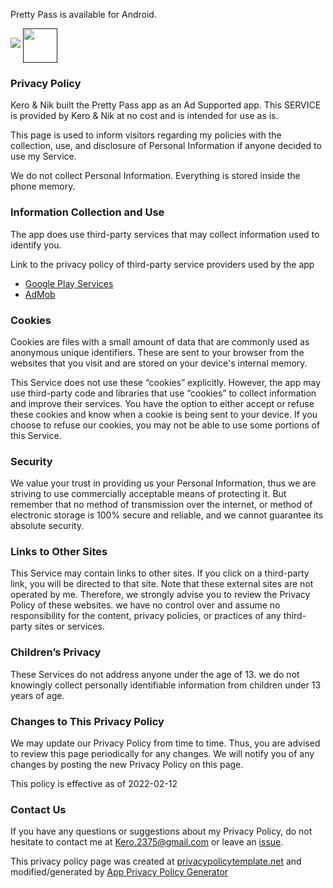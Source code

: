 Pretty Pass is available for Android.

<img src='.img/icon.svg'/>
<a href=''><img align='center' height='55' src='https://upload.wikimedia.org/wikipedia/commons/5/5f/Google_Play_Store_badge_IT.svg'></a>

### Privacy Policy

Kero & Nik built the Pretty Pass app as an Ad Supported app. This SERVICE is provided by Kero & Nik at no cost and is intended for use as is.

This page is used to inform visitors regarding my policies with the collection, use, and disclosure of Personal Information if anyone decided to use my Service.

We do not collect Personal Information. Everything is stored inside the phone memory.

### Information Collection and Use

The app does use third-party services that may collect information used to identify you.

Link to the privacy policy of third-party service providers used by the app

*   [Google Play Services](https://www.google.com/policies/privacy/)
*   [AdMob](https://support.google.com/admob/answer/6128543?hl=en)

### Cookies

Cookies are files with a small amount of data that are commonly used as anonymous unique identifiers. These are sent to your browser from the websites that you visit and are stored on your device's internal memory.

This Service does not use these “cookies” explicitly. However, the app may use third-party code and libraries that use “cookies” to collect information and improve their services. You have the option to either accept or refuse these cookies and know when a cookie is being sent to your device. If you choose to refuse our cookies, you may not be able to use some portions of this Service.

### Security

We value your trust in providing us your Personal Information, thus we are striving to use commercially acceptable means of protecting it. But remember that no method of transmission over the internet, or method of electronic storage is 100% secure and reliable, and we cannot guarantee its absolute security.

### Links to Other Sites

This Service may contain links to other sites. If you click on a third-party link, you will be directed to that site. Note that these external sites are not operated by me. Therefore, we strongly advise you to review the Privacy Policy of these websites. we have no control over and assume no responsibility for the content, privacy policies, or practices of any third-party sites or services.

### Children’s Privacy

These Services do not address anyone under the age of 13. we do not knowingly collect personally identifiable information from children under 13 years of age.

### Changes to This Privacy Policy

We may update our Privacy Policy from time to time. Thus, you are advised to review this page periodically for any changes. We will notify you of any changes by posting the new Privacy Policy on this page.

This policy is effective as of 2022-02-12

### Contact Us

If you have any questions or suggestions about my Privacy Policy, do not hesitate to contact me at [Kero.2375@gmail.com](mailto:kero.2375@gmail.com) or leave an [issue](https://github.com/Kero2375/pretty-pass-pub/issues).

This privacy policy page was created at [privacypolicytemplate.net](https://privacypolicytemplate.net) and modified/generated by [App Privacy Policy Generator](https://app-privacy-policy-generator.nisrulz.com/)
